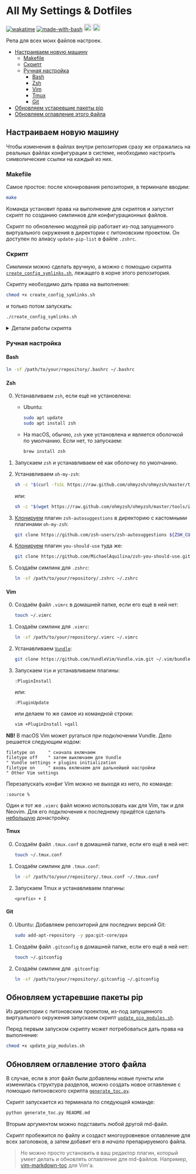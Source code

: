 # All My Settings & Dotfiles

[![wakatime](https://wakatime.com/badge/user/45d08a79-2677-4493-83b7-77be5bfef3a9/project/bd858417-61db-4956-9166-d6f1bd51569f.svg)](https://wakatime.com/badge/user/45d08a79-2677-4493-83b7-77be5bfef3a9/project/bd858417-61db-4956-9166-d6f1bd51569f)
[![made-with-bash](https://img.shields.io/badge/Made%20with-Bash-1f425f.svg)](https://www.gnu.org/software/bash/)
<img src="https://img.shields.io/badge/VIM-%2311AB00.svg?&style=for-the-badge&logo=vim&logoColor=white" alt="vim" height="20" style="border-radius:3px">
<img src="https://img.shields.io/badge/tmux-1BB91F?style=for-the-badge&logo=tmux&logoColor=white" alt="tmux" height="20" style="border-radius:3px">

Репа для всех моих файлов настроек.

<!-- vim-markdown-toc GFM -->

* [Настраиваем новую машину](#настраиваем-новую-машину)
    * [Makefile](#makefile)
    * [Скрипт](#скрипт)
    * [Ручная настройка](#ручная-настройка)
        * [Bash](#bash)
        * [Zsh](#zsh)
        * [Vim](#vim)
        * [Tmux](#tmux)
        * [Git](#git)
* [Обновляем устаревшие пакеты pip](#обновляем-устаревшие-пакеты-pip)
* [Обновляем оглавление этого файла](#обновляем-оглавление-этого-файла)

<!-- vim-markdown-toc -->

## Настраиваем новую машину

Чтобы изменения в файлах внутри репозитория сразу же отражались на реальных файлах конфигурации в системе, необходимо настроить символические ссылки на каждый из них.

### Makefile

Самое простое: после клонирования репозитория, в терминале вводим:

```bash
make
```

Команда установит права на выполнение для скриптов и запустит скрипт по созданию симлинков для конфигурационных файлов.

Скрипт по обновлению модулей pip работает из-под запущенного виртуального окружения в директории с питоновским проектом. Он доступен по алиасу `update-pip-list` в файле `.zshrc`.

### Скрипт

Симлинки можно сделать вручную, а можно с помощью скрипта [`create_config_symlinks.sh`](create_config_symlinks.sh), лежащего в корне этого репозитория.

Скрипту необходимо дать права на выполнение:

```bash
chmod +x create_config_symlinks.sh
```

и только потом запускать:

```bash
./create_config_symlinks.sh
```

<details>
  <summary>Детали работы скрипта</summary>
    <ol>
      <li>Заходим в директорию скрипта с помощью команды <code>cd</code>. Путь до неё берём из переменной <code>${BASH_SOURCE[0]}</code>.</li>
      <li>Определяем абсолютный путь до директории со скриптом (и, соответственно, с файлами) с помощью <code>pwd</code>.</li>
      <li>Объявляем функцию <code>check_and_create_symlink()</code>, которая принимает на вход имя конфигурационного файла и производим проверки:
        <ul>
          <li>Если симлинк уже существует и указывает на нужный нам файл, то ничего не делаем.</li>
          <li>Если симлинк есть, но ведёт в другое место, то перезаписываем его на файл из той директории, в которой находится скрипт.</li>
          <li>Если симлинка нет, то создаём его.</li>
          <li>Путь до домашней папки определяем с помощью переменной <code>$HOME</code>.</li>
        </ul>
      <li>Имена конфигурационных файлов храним в массиве <code>files</code>. Мы итерируемся по этому массиву в цикле <code>for</code> и передаём имя каждого файла в функцию <code>check_and_create_symlink()</code> в качестве аргумента.</li>
      <li>В конце выводим в консоль сообщение о том, что работа скрипта завершена.</li>
    </ol>
</details>


### Ручная настройка

#### Bash

```sh
ln -sf /path/to/your/repository/.bashrc ~/.bashrc
```

#### Zsh

0. Устанавливаем `zsh`, если ещё не установлена:

    * Ubuntu:

        ```sh
        sudo apt update
        sudo apt install zsh
        ```

    * На macOS, обычно, `zsh` уже установлена и является оболочкой по умолчанию. Если нет, то запускаем:

        ```sh
        brew install zsh
        ```

0. Запускаем `zsh` и устанавливаем её как оболочку по умолчанию.

0. Устанавливаем `oh-my-zsh`:

    ```sh
    sh -c "$(curl -fsSL https://raw.github.com/ohmyzsh/ohmyzsh/master/tools/install.sh)"
    ```

    или:

    ```sh
    sh -c "$(wget https://raw.github.com/ohmyzsh/ohmyzsh/master/tools/install.sh -O -)"
    ```
0. [Клонируем](https://github.com/zsh-users/zsh-autosuggestions/blob/master/INSTALL.md) плагин `zsh-autosuggestions` в директорию с кастомными плагинами `oh-my-zsh`:
    ```sh
    git clone https://github.com/zsh-users/zsh-autosuggestions ${ZSH_CUSTOM:-~/.oh-my-zsh/custom}/plugins/zsh-autosuggestions
    ```

0. [Клонируем](https://github.com/MichaelAquilina/zsh-you-should-use) плагин `you-should-use` туда же:
    ```sh
    git clone https://github.com/MichaelAquilina/zsh-you-should-use.git $ZSH_CUSTOM/plugins/you-should-use
    ```

0. Создаём симлинк для `.zshrc`:

    ```sh
    ln -sf /path/to/your/repository/.zshrc ~/.zshrc
    ```

#### Vim

0. Создаём файл `.vimrc` в домашней папке, если его ещё в ней нет:

    ```sh
    touch ~/.vimrc
    ```

0. Создаём симлинк для `.vimrc`:

    ```sh
    ln -sf /path/to/your/repository/.vimrc ~/.vimrc
    ```

0. Устанавливаем [`Vundle`](https://github.com/VundleVim/Vundle.vim#quick-start):

    ```sh
    git clone https://github.com/VundleVim/Vundle.vim.git ~/.vim/bundle/Vundle.vim
    ```

0. Запускаем `Vim` и устанавливаем плагины:

    ```vim
    :PluginInstall
    ```

    или:

    ```vim
    :PluginUpdate
    ```

    или делаем то же самое из командной строки:

    ```sh
    vim +PluginInstall +qall
    ```

__NB!__ В macOS Vim может ругаться при подключении Vundle. Дело решается следующим кодом:

```vim
filetype on     " сначала включаем
filetype off    " затем выключаем для Vundle
" Vundle settings + plugins initialization
filetype on     " вновь включаем для дальнейшей настройки
" Other Vim settings
```

Перезапускать конфиг Vim можно не выходя из него, по команде:

```vim
:source %
```

Один и тот же `.vimrc` файл можно использовать как для Vim, так и для Neovim. Для его подключения к последнему придётся сделать [небольшую](https://neovim.io/doc/user/nvim.html#nvim-from-vim) донастройку.

#### Tmux

0. Создаём файл `.tmux.conf` в домашней папке, если его ещё в ней нет:

    ```sh
    touch ~/.tmux.conf
    ```

0. Создаём симлинк для `.tmux.conf`:

    ```sh
    ln -sf /path/to/your/repository/.tmux.conf ~/.tmux.conf
    ```

0. Запускаем Tmux и устанавливаем плагины:

    ```tmux
    <prefix> + I
    ```

#### Git

0. Ubuntu: Добавляем репозиторий для последних версий Git:

    ```sh
    sudo add-apt-repository -y ppa:git-core/ppa
    ```

0. Создаём файл `.gitconfig` в домашней папке, если его ещё в ней нет:

    ```sh
    touch ~/.gitconfig
    ```

0. Создаём симлинк для `.gitconfig`:

    ```sh
    ln -sf /path/to/your/repository/.gitconfig ~/.gitconfig
    ```

## Обновляем устаревшие пакеты pip

Из директории с питоновским проектом, из-под запущенного виртуального окружения запускаем скрипт [`update_pip_modules.sh`](update_pip_modules.sh).

Перед первым запуском скрипту может потребоваться дать права на выполнение:

```bash
chmod +x update_pip_modules.sh
```

## Обновляем оглавление этого файла

В случае, если в этот файл были добавлены новые пункты или изменилась структура разделов,
можно создать новое оглавление с помощью питоновского скрипта [`generate_toc.py`](generate_toc.py).

Скрипт запускается из терминала по следующей команде:

```bash
python generate_toc.py README.md
```

Вторым аргументом можно подставить любой другой md-файл.

Скрипт пробежится по файлу и создаст многоуровневое оглавление для всех заголовков, а затем добавит его *в начало* препарируемого файла.

> Но можно просто установить в ваш редактор плагин, который умеет делать и обновлять оглавление для md-файлов. Например, [vim-markdown-toc](https://github.com/mzlogin/vim-markdown-toc) для Vim'а.
